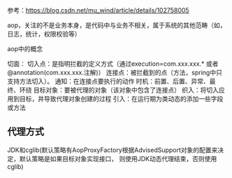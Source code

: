 参考：https://blog.csdn.net/mu_wind/article/details/102758005

aop，关注的不是业务本身，是代码中与业务不相关，属于系统的其他范畴（如，日志，统计，权限校验等）

aop中的概念

切面：
切入点：是指明拦截的定义方式（通过execution=com.xxx.xxx.* 或者 @annotation(com.xxx.xxx.注解)）
连接点：被拦截到的点（方法，spring中只支持方法切入）。
通知：在连接点要执行的动作
    时机：前置、后置、异常、最终、环绕
目标对象：要被代理的对象（该对象中包含了连接点）
织入：将切入应用到目标，并导致代理对象创建的过程
引入：在运行期为类动态的添加一些字段或方法


## 代理方式
JDK和cglib(默认策略有AopProxyFactory根据AdvisedSupport对象的配置来决定，默认策略是如果目标对象实现接口，
    则使用JDK动态代理结束，否则使用cglib)